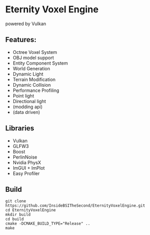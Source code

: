 # Eternity Voxel Engine
powered by Vulkan

## Features:
 - Octree Voxel System
 - OBJ model support
 - Entity Component System
 - World Generation
 - Dynamic Light
 - Terrain Modification
 - Dynamic Collision
 - Performance Profiling
 - Point light
 - Directional light
 - (modding api)
 - (data driven)

## Libraries
 - Vulkan
 - GLFW3
 - Boost
 - PerlinNoise
 - Nvidia PhysX
 - ImGUI + ImPlot
 - Easy Profiler

## Build

```
git clone https://github.com/InsideBSITheSecond/EternityVoxelEngine.git
cd EternityVoxelEngine
mkdir build
cd build
cmake -DCMAKE_BUILD_TYPE="Release" ..
make
```
 
